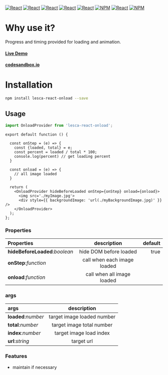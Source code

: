 [![React](https://img.shields.io/badge/-ReactJs-61DAFB?style=for-the-badge&logo=react&logoColor=white)](https://zh-hant.reactjs.org/)
[![React](https://img.shields.io/badge/Less-1d365d?style=for-the-badge&logo=less&logoColor=white)](https://lesscss.org/)
[![React](https://img.shields.io/badge/Typescript-4277c0?style=for-the-badge&logo=typescript&logoColor=white)](https://www.typescriptlang.org/)
[![React](https://img.shields.io/badge/HTML5-E34F26?style=for-the-badge&logo=html5&logoColor=white)](https://www.w3schools.com/html/)
[![React](https://img.shields.io/badge/-CSS3-1572B6?style=for-the-badge&logo=css3&logoColor=white)](https://www.w3schools.com/css/)
[![NPM](https://img.shields.io/badge/NPM-ba443f?style=for-the-badge&logo=npm&logoColor=white)](https://www.npmjs.com/)
[![React](https://img.shields.io/badge/Node.js-43853D?style=for-the-badge&logo=node.js&logoColor=white)](https://nodejs.org/en/)
[![NPM](https://img.shields.io/badge/DEV-Jameshsu1125-9cf?style=for-the-badge)](https://www.npmjs.com/~jameshsu1125)

# Why use it?

Progress and timing provided for loading and animation.

#### [Live Demo](https://jameshsu1125.github.io/lesca-react-onload/)

#### [codesandbox.io](https://codesandbox.io/s/lesca-react-onload-demo-xu0b3t)

# Installation

```sh
npm install lesca-react-onload --save
```

## Usage

```javascript
import OnloadProvider from 'lesca-react-onload';
```

```JSX
export default function () {

  const onStep = (e) => {
    const {loaded, total} = e;
    const percent = loaded / total * 100;
    console.log(percent) // get loading percent
  }

  const onload = (e) => {
    // all image loaded
  }

  return (
    <OnloadProvider hideBeforeLoaded onStep={onStep} onload={onload}>
      <img src='./myImage.jpg'>
      <div style={{ backgroundImage: 'url(./myBackgroundImage.jpg)' }} />
    </OnloadProvider>
  );
};
```

### Properties

| Properties                     |         description         | default |
| :----------------------------- | :-------------------------: | ------: |
| **hideBeforeLoaded**:_boolean_ |   hide DOM before loaded    |    true |
| **onStep**:_function_          | call when each image loaded |         |
| **onload**:_function_          | call when all image loaded  |         |

### args

| args                |        description         |
| :------------------ | :------------------------: |
| **loaded**:_number_ | target image loaded number |
| **total**:_number_  | target image total number  |
| **index**:_number_  |  target image load index   |
| **url**:_string_    |         target url         |

### Features

- maintain if necessary
